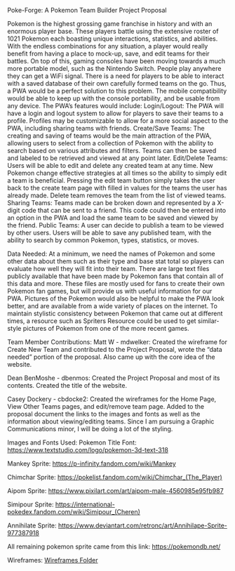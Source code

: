 Poke-Forge: A Pokemon Team Builder
Project Proposal

Pokemon is the highest grossing game franchise in history and with an enormous player base. These players battle using the extensive roster of 1021 Pokemon each boasting unique interactions, statistics, and abilities. With the endless combinations for any situation, a player would really benefit from having a place to mock-up, save, and edit teams for their battles. On top of this, gaming consoles have been moving towards a much more portable model, such as the Nintendo Switch. People play anywhere they can get a WiFi signal. There is a need for players to be able to interact with a saved database of their own carefully formed teams on the go. Thus, a PWA would be a perfect solution to this problem. The mobile compatibility would be able to keep up with the console portability, and be usable from any device.
The PWA’s features would include:
Login/Logout: The PWA will have a login and logout system to allow for players to save their teams to a profile. Profiles may be customizable to allow for a more social aspect to the PWA, including sharing teams with friends.
Create/Save Teams: The creating and saving of teams would be the main attraction of the PWA, allowing users to select from a collection of Pokemon with the ability to search based on various attributes and filters. Teams can then be saved and labeled to be retrieved and viewed at any point later. 
Edit/Delete Teams: Users will be able to edit and delete any created team at any time. New Pokemon change effective strategies at all times so the ability to simply edit a team is beneficial. Pressing the edit team button simply takes the user back to the create team page with filled in values for the teams the user has already made. Delete team removes the team from the list of viewed teams.
Sharing Teams: Teams made can be broken down and represented by a X-digit code that can be sent to a friend. This code could then be entered into an option in the PWA and load the same team to be saved and viewed by the friend.
Public Teams: A user can decide to publish a team to be viewed by other users. Users will be able to save any published team, with the ability to search by common Pokemon, types, statistics, or moves.
 
Data Needed: At a minimum, we need the names of Pokemon and some other data about them such as their type and base stat total so players can evaluate how well they will fit into their team.  There are large text files publicly available that have been made by Pokemon fans that contain all of this data and more. These files are mostly used for fans to create their own Pokemon fan games, but will provide us with useful information for our PWA. Pictures of the Pokemon would also be helpful to make the PWA look better, and are available from a wide variety of places on the internet. To maintain stylistic consistency between Pokemon that came out at different times, a resource such as Spriters Resource could be used to get similar-style pictures of Pokemon from one of the more recent games. 



Team Member Contributions: 
Matt W - mdwelker: Created the wireframe for Create New Team and contributed to the Project Proposal, wrote the “data needed” portion of the proposal. Also came up with the core idea of the website.

Dean BenMoshe - dbenmos: Created the Project Proposal and most of its contents. Created the title of the website.

Casey Dockery - cbdocke2: Created the wireframes for the Home Page, View Other Teams pages, and edit/remove team page. Added to the proposal document the links to the images and fonts as well as the information about viewing/editing teams. Since I am pursuing a Graphic Communications minor, I will be doing a lot of the styling.



Images and Fonts Used:
Pokemon Title Font: https://www.textstudio.com/logo/pokemon-3d-text-318

Mankey Sprite: https://p-infinity.fandom.com/wiki/Mankey

Chimchar Sprite: https://pokelist.fandom.com/wiki/Chimchar_(The_Player)

Aipom Sprite: https://www.pixilart.com/art/aipom-male-4560985e95fb987

Simipour Sprite: https://international-pokedex.fandom.com/wiki/Simipour_(Cheren)

Annihilate Sprite: https://www.deviantart.com/retronc/art/Annihilape-Sprite-977387918

All remaining pokemon sprite came from this link: https://pokemondb.net/







Wireframes:
[Wireframes Folder](https://github.ncsu.edu/engr-csc342/csc342-2023Fall-GroupJ/tree/main/Proposal/Wireframes)
 

